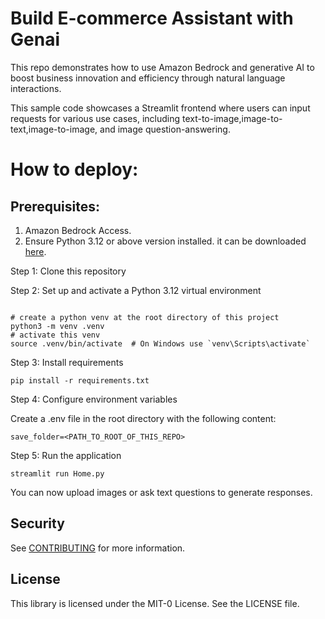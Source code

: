 # Build E-commerce Assistant with Genai

This repo demonstrates how to use Amazon Bedrock and generative AI to boost business innovation and efficiency through natural language interactions.

This sample code showcases a Streamlit frontend where users can input requests for various use cases, including text-to-image,image-to-text,image-to-image, and image question-answering.

# How to deploy:

## Prerequisites:
1. Amazon Bedrock Access.
2. Ensure Python 3.12 or above version installed. it can be downloaded [here](https://www.python.org/downloads/).

Step 1: Clone this repository

Step 2: Set up and activate a Python 3.12 virtual environment

```

# create a python venv at the root directory of this project
python3 -m venv .venv
# activate this venv
source .venv/bin/activate  # On Windows use `venv\Scripts\activate`
```
Step 3: Install requirements

```
pip install -r requirements.txt
```
Step 4: Configure environment variables

Create a .env file in the root directory with the following content:

```
save_folder=<PATH_TO_ROOT_OF_THIS_REPO>
```
Step 5: Run the application

```
streamlit run Home.py
```
You can now upload images or ask text questions to generate responses.

## Security

See [CONTRIBUTING](CONTRIBUTING.md#security-issue-notifications) for more information.

## License

This library is licensed under the MIT-0 License. See the LICENSE file.

